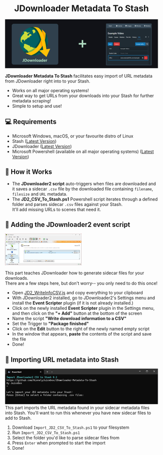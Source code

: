 <h1 align="center">JDownloader Metadata To Stash</h1>
<p align="center"><img src="/readme_assets/header.png" ></p>

**JDownloader Metadata To Stash** facilitates easy import of URL metadata from JDownloader right into to your Stash.

* Works on all major operating systems!
* Great way to get URLs from your downloads into your Stash for further metadata scraping!
* Simple to setup and use!

## 💻 Requirements
- Microsoft Windows, macOS, or your favourite distro of Linux
- Stash ([Latest Version](https://github.com/stashapp/stash/releases/))
- JDownloader ([Latest Version](https://jdownloader.org/))
- Microsoft Powershell (available on all major operating systems) ([Latest Version](https://learn.microsoft.com/en-us/powershell/scripting/install/installing-powershell))


## 🍦 How it Works
-  The **JDownloader2 script** auto-triggers when files are downloaded and it saves a sidecar `.csv` file by the downloaded file containing `filename`, `filesize` and `URL` metadata.
-  The **JD2_CSV_To_Stash.ps1** Powershell script iterates through a defined folder and parses sidecar `.csv` files against your Stash.<br /> It'll add missing URLs to scenes that need it.

## 📖 Adding the JDownloader2 event script
<img src="/readme_assets/JDownloader.png" width="50%" height="50%" >

This part teaches JDownloader how to generate sidecar files for your downloads. <br /> There are a few steps here, but don't worry-- you only need to do this once!

- Open [JD2_WriteInfoCSV.js](https://github.com/ALonelyJuicebox/JD2_WriteInfoCSV/blob/main/JD2_WriteInfoCSV.js) and copy everything to your clipboard
- With JDownloader2 installed, go to JDownloader2's Settings menu and install the **Event Scripter** plugin (if it is not already installed.)
- Click on the newly installed **Event Scripter** plugin in the Settings menu, and then click on the **"+ Add"** button at the bottom of the screen
- Name the script **"Write download information to a CSV"**
- Set the Trigger to **"Package finished"**
- Click on the **Edit** button to the right of the newly named empty script
- In the window that appears, **paste** the contents of the script and save the file
- Done!

## 📖 Importing URL metadata into Stash

<img src="/readme_assets/import_jd2_csv_to_stash.png" >
This part imports the URL metadata found in your sidecar metadata files into Stash.
You'll want to run this whenever you have new sidecar files to add to Stash.

1. Download `Import_JD2_CSV_To_Stash.ps1` to your filesystem
2. Run `Import_JD2_CSV_To_Stash.ps1` 
3. Select the folder you'd like to parse sidecar files from
4. Press `Enter` when prompted to start the import
5. Done!
